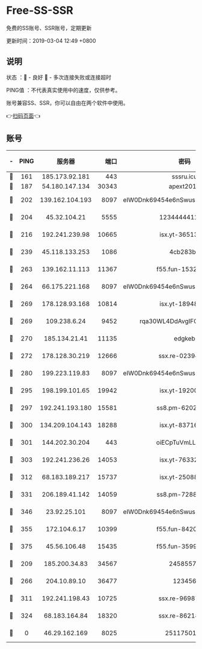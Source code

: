 # Free-SS-SSR

免费的SS账号、SSR账号，定期更新

更新时间：2019-03-04 12:49 +0800

## 说明

状态     ：🙂 - 良好 🙁 - 多次连接失败或连接超时

PING值   ：不代表真实使用中的速度，仅供参考。

账号兼容SS、SSR，你可以自由在两个软件中使用。

👉[扫码页面](https://liesauer.github.io/free-ss-ssr.github.io/)👈

## 账号

|-|PING|服务器|端口|密码|加密方式|区域|
|:----:|:----:|:-----:|-----:|:----:|:----:|:----:|
|🙂|161|185.173.92.181|443|sssru.icu|rc4-md5|RU|
|🙂|187|54.180.147.134|30343|apext2019|chacha20|KR|
|🙂|202|139.162.104.193|8097|eIW0Dnk69454e6nSwuspv9DmS201tQ0D|aes-256-cfb|JP|
|🙂|204|45.32.104.21|5555|1234444411111|aes-256-cfb|SG|
|🙂|216|192.241.239.98|10665|isx.yt-36513640|aes-256-cfb|US|
|🙂|239|45.118.133.253|1086|4cb283b8|aes-256-cfb|SG|
|🙂|263|139.162.11.113|11367|f55.fun-15323985|aes-256-cfb|SG|
|🙂|264|66.175.221.168|8097|eIW0Dnk69454e6nSwuspv9DmS201tQ0D|aes-256-cfb|US|
|🙂|269|178.128.93.168|10814|isx.yt-18948442|aes-256-cfb|SG|
|🙂|269|109.238.6.24|9452|rqa30WL4DdAvgIFG6Fs3znzTa|aes-256-cfb|FR|
|🙂|270|185.134.21.41|11135|edgkeb|aes-256-cfb|GB|
|🙂|272|178.128.30.219|12666|ssx.re-02394063|aes-256-cfb|SG|
|🙂|280|199.223.119.83|8097|eIW0Dnk69454e6nSwuspv9DmS201tQ0D|aes-256-cfb|US|
|🙂|295|198.199.101.65|19942|isx.yt-19200685|aes-256-cfb|US|
|🙂|297|192.241.193.180|15581|ss8.pm-62020197|aes-256-cfb|US|
|🙂|300|134.209.104.143|18288|isx.yt-83716463|aes-256-cfb|SG|
|🙂|301|144.202.30.204|443|oiECpTuVmLLxk4Ts|aes-256-cfb|US|
|🙂|303|192.241.236.26|14053|isx.yt-76332311|aes-256-cfb|US|
|🙂|312|68.183.189.217|15737|isx.yt-25088836|aes-256-cfb|SG|
|🙂|331|206.189.41.142|14059|ss8.pm-72883299|aes-256-cfb|SG|
|🙂|346|23.92.25.101|8097|eIW0Dnk69454e6nSwuspv9DmS201tQ0D|aes-256-cfb|US|
|🙂|355|172.104.6.17|10399|f55.fun-84200112|aes-256-cfb|US|
|🙂|375|45.56.106.48|15435|f55.fun-35993296|aes-256-cfb|US|
|🙂|209|185.200.34.83|34567|24585575|aes-256-cfb|US|
|🙂|266|204.10.89.10|36477|123456|aes-256-cfb|US|
|🙂|311|192.241.198.43|10725|ssx.re-96987709|aes-256-cfb|US|
|🙂|324|68.183.164.84|18320|ssx.re-86218823|aes-256-cfb|US|
|🙁|0|46.29.162.169|8025|2511750146|aes-256-cfb|RU|
